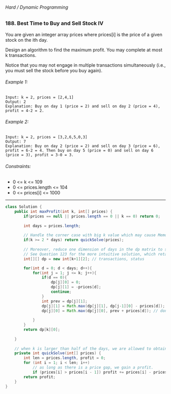 ###### Hard / Dynamic Programming

### 188. Best Time to Buy and Sell Stock IV

You are given an integer array prices where prices[i] is the price of a given stock on the ith day.  

Design an algorithm to find the maximum profit. You may complete at most k transactions.  

Notice that you may not engage in multiple transactions simultaneously (i.e., you must sell the stock before you buy again).  

###### Example 1:
```
Input: k = 2, prices = [2,4,1]
Output: 2
Explanation: Buy on day 1 (price = 2) and sell on day 2 (price = 4), profit = 4-2 = 2.
```
###### Example 2:
```
Input: k = 2, prices = [3,2,6,5,0,3]
Output: 7
Explanation: Buy on day 2 (price = 2) and sell on day 3 (price = 6), profit = 6-2 = 4. Then buy on day 5 (price = 0) and sell on day 6 (price = 3), profit = 3-0 = 3.
```
###### Constraints:
- 0 <= k <= 109
- 0 <= prices.length <= 104
- 0 <= prices[i] <= 1000

***

```java
class Solution {
    public int maxProfit(int k, int[] prices) {
        if(prices == null || prices.length == 0 || k == 0) return 0;
        
        int days = prices.length;
        
        // Handle the corner case with big k value which may cause Memory Limit Exceed
        if(k >= 2 * days) return quickSolve(prices); 
        
        // Moreover, reduce one dimension of days in the dp matrix to save space
        // See Question 123 for the more intuitive solution, which retains the dimension of days
        int[][] dp = new int[k+1][2]; // transactions, status

        for(int d = 0; d < days; d++){
            for(int j = 1; j <= k; j++){
                if(d == 0){
                    dp[j][0] = 0;
                    dp[j][1] = -prices[d];
                    continue;
                }
                int prev = dp[j][1];
                dp[j][1] = Math.max(dp[j][1], dp[j-1][0] - prices[d]); // own the stack
                dp[j][0] = Math.max(dp[j][0], prev + prices[d]); // dont own the stack
                
            }
        }
        return dp[k][0];
        
    }
    
    // when k is larger than half of the days, we are allowed to obtain all possible profits
    private int quickSolve(int[] prices) {
        int len = prices.length, profit = 0;
        for (int i = 1; i < len; i++)
            // as long as there is a price gap, we gain a profit.
            if (prices[i] > prices[i - 1]) profit += prices[i] - prices[i - 1];
        return profit;
    }
}
```
